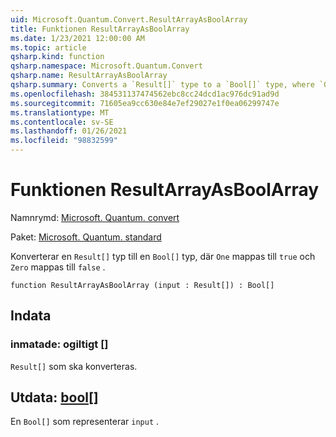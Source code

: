 ```yaml
---
uid: Microsoft.Quantum.Convert.ResultArrayAsBoolArray
title: Funktionen ResultArrayAsBoolArray
ms.date: 1/23/2021 12:00:00 AM
ms.topic: article
qsharp.kind: function
qsharp.namespace: Microsoft.Quantum.Convert
qsharp.name: ResultArrayAsBoolArray
qsharp.summary: Converts a `Result[]` type to a `Bool[]` type, where `One` is mapped to `true` and `Zero` is mapped to `false`.
ms.openlocfilehash: 384531137474562ebc8cc24dcd1ac976dc91ad9d
ms.sourcegitcommit: 71605ea9cc630e84e7ef29027e1f0ea06299747e
ms.translationtype: MT
ms.contentlocale: sv-SE
ms.lasthandoff: 01/26/2021
ms.locfileid: "98832599"
---
```

# <a name="resultarrayasboolarray-function"></a>Funktionen ResultArrayAsBoolArray

Namnrymd: [Microsoft. Quantum. convert](xref:Microsoft.Quantum.Convert)

Paket: [Microsoft. Quantum. standard](https://nuget.org/packages/Microsoft.Quantum.Standard)


Konverterar en `Result[]` typ till en `Bool[]` typ, där `One` mappas till `true` och `Zero` mappas till `false` .

```qsharp
function ResultArrayAsBoolArray (input : Result[]) : Bool[]
```


## <a name="input"></a>Indata

### <a name="input--__invalidresult__"></a>inmatade: __ogiltigt <Result>__[]

`Result[]` som ska konverteras.



## <a name="output--bool"></a>Utdata: [bool](xref:microsoft.quantum.lang-ref.bool)[]

En `Bool[]` som representerar `input` .